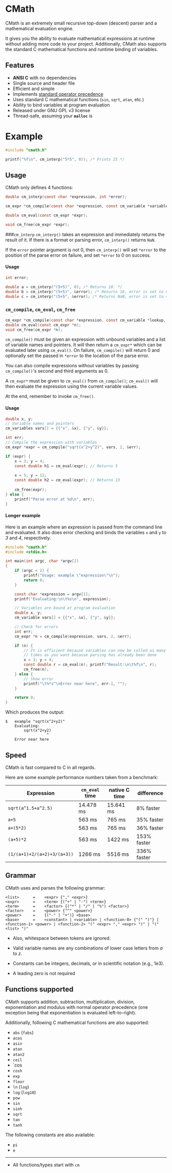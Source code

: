 # CMath
CMath is an extremely small recursive top-down (descent) parser and a mathematical evaluation engine.

It gives you the ability to evaluate mathematical expressions at runtime without adding more code to your project. Additionally, CMath also supports the standard C mathematical functions and runtime binding of variables.

## Features

- **ANSI C** with no dependencies
- Single source and header file
- Efficient and simple
- Implements [standard operator precedence](http://en.cppreference.com/w/c/language/operator_precedence)
- Uses standard C mathematical functions (`sin`, `sqrt`, `atan`, etc.)
- Ability to bind variables at program evaluation
- Released under GNU GPL v3 license
- Thread-safe, assuming your **`malloc`** is

# Example
```c
#include "cmath.h"

printf("%f\n", cm_interp("5*5", 0)); /* Prints 25 */
```

## Usage
CMath only defines 4 functions:

```c
double cm_interp(const char *expression, int *error);

cm_expr *cm_compile(const char *expression, const cm_variable *variables, int var_count, int *error);

double cm_eval(const cm_expr *expr);

void cm_free(cm_expr *expr);
```

###`cm_interp`
`cm_interp()` takes an expression and immediately returns the result of it. If there is a format or parsing error, `cm_interp()` returns `NaN`.

If the `error` pointer argument is not 0, then `cm_interp()` will set `*error` to the position of the parse error on failure, and set `*error` to 0 on success.

#### Usage
```c
int error;

double a = cm_interp("(5+5)", 0); /* Returns 10. */
double b = cm_interp("(5+5)", &error); /* Returns 10, error is set to 0. */
double c = cm_interp("(5+5", &error); /* Returns NaN, error is set to 4. */
```

### `cm_compile`, `cm_eval`, `cm_free`
```c
cm_expr *cm_compile(const char *expression, const cm_variable *lookup, int lookup_len, int *error);
double cm_eval(const cm_expr *n);
void cm_free(cm_expr *n);
```

`cm_compile()` must be given an expression with unbound variables and a list of variable names and pointers. It will then return a `cm_expr*` which can be evaluated later using `cm_eval()`. On failure, `cm_compile()` will return 0 and optionally set the passed in `*error` to the location of the parse error.

You can also compile expressions without variables by passing `cm_compile()`'s second and third arguments as 0.

A `cm_expr*` must be given to `cm_eval()` from `cm_compile()`; `cm_eval()` will then evaluate the expression using the current variable values. 

At the end, remember to invoke `cm_free()`.

#### Usage
```c
double x, y;
// Variable names and pointers
cm_variables vars[] = {{"x", &x}, {"y", &y}};

int err;
// Compile the expression with variables
cm_expr *expr = cm_compile("sqrt(x^2+y^2)", vars, 2, &err);

if (expr) {
	x = 3; y = 4;
	const double h1 = cm_eval(expr); // Returns 5
	
	x = 5; y = 12;
	const double h2 = cm_eval(expr); // Returns 13
	
	cm_free(expr);
} else {
	printf("Parse error at %d\n", err);
}
```

#### Longer example
Here is an example where an expression is passed from the command line and evaluated. It also does error checking and binds the variables `x` and `y` to *3* and *4*, respectively.

```c
#include "cmath.h"
#include <stdio.h>

int main(int argc, char *argv[])
{
	if (argc < 2) {
		printf("Usage: example \"expression\"\n");
		return 0;
	}

	const char *expression = argv[1];
	printf("Evaluating:\n\t%s\n", expression);

	// Variables are bound at program evaluation
	double x, y;
	cm_variable vars[] = {{"x", &x}, {"y", &y}};

	// Check for errors
	int err;
	cm_expr *n = cm_compile(expression, vars, 2, &err);

	if (n) {
		// It is efficient because variables can now be called as many 
		// times as you want because parsing has already been done
		x = 3; y = 4;
		const double r = cm_eval(n); printf("Result:\n\t%f\n", r);
		cm_free(n);
	} else {
		// Show error
		printf("\t%*s^\nError near here", err-1, "");
	}

	return 0;
}

```

Which produces the output:
```
$	example "sqrt(x^2+y2)"
	Evaluating:
		sqrt(x^2+y2)
			      ^
	Error near here
```

## Speed
CMath is fast compared to C in all regards. 

Here are some example performance numbers taken from a benchmark:

|**Expression** |**`cm_eval` time**| **native C time** | **difference**|
|----------------------|----------------------------|---------------------------|---------------------|
|`sqrt(a^1.5+a^2.5)`|14.478 ms|15.641 ms|8% faster|
|`a+5`|563 ms|765 ms|35% faster|
|`a+(5*2)`|563 ms|765 ms|36% faster|
|`(a+5)*2`|563 ms|1422 ms|153% faster|
|`(1/(a+1)+2/(a+2)+3/(a+3))`|1266 ms | 5516 ms | 336% faster|


## Grammar
CMath uses and parses the following grammar:
```
<list>      =    <expr> {"," <expr>}
<expr>      =    <term> {("+" | "-") <term>}
<term>      =    <factor> {("*" | "/" | "%") <factor>}
<factor>    =    <power> {"^" <power>}
<power>     =    {("-" | "+")} <base>
<base>      =    <constant> | <variable> | <function-0> {"(" ")"} | <function-1> <power> | <function-2> "(" <expr> "," <expr> ")" | "(" <list> ")"
```
- Also, whitespace between tokens are ignored. 

- Valid variable names are any combinations of lower case letters from *a* to *z*. 

- Constants can be integers, decimals, or in scientific notation (e.g., 1e3).

- A leading zero is not required 

## Functions supported
CMath supports addition, subtraction, multiplication, division, exponentiation and modulus with normal operator precedence (one exception being that exponentiation is evaluated left-to-right).

Additionally, following C mathematical functions are also supported:

- `abs` (`fabs`)
- `acos`
- `asin`
- `atan`
- `atan2`
- `ceil`
- `cos
- `cosh`
- `exp`
- `floor`
- `ln` (`log`)
- `log` (`log10`)
- `pow`
- `sin`
- `sinh`
- `sqrt`
- `tan`
- `tanh`

The following constants are also available:

- `pi`
- `e`

---

- All functions/types start with `cm`
